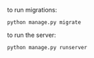 to run migrations:

```python manage.py migrate```

to run the server:

```python manage.py runserver```

